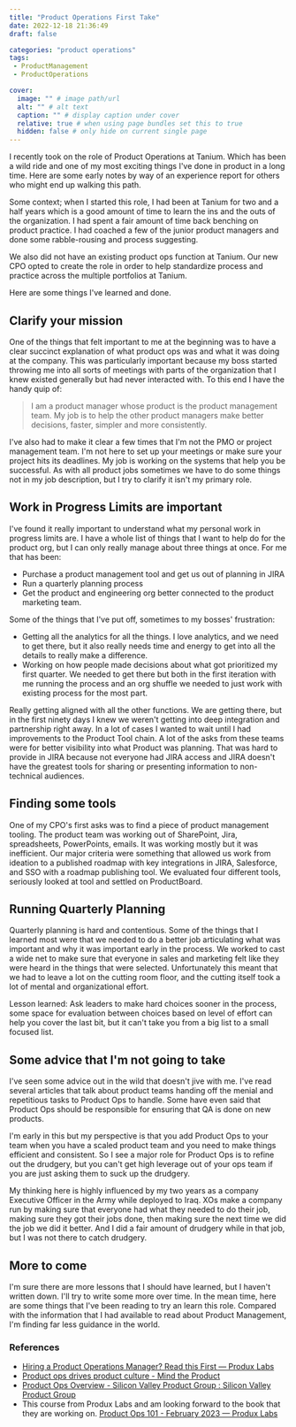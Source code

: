 ```yaml
---
title: "Product Operations First Take"
date: 2022-12-18 21:36:49
draft: false

categories: "product operations"
tags:
 - ProductManagement
 - ProductOperations

cover:
  image: "" # image path/url
  alt: "" # alt text
  caption: "" # display caption under cover
  relative: true # when using page bundles set this to true
  hidden: false # only hide on current single page
---
```


I recently took on the role of Product Operations at Tanium. Which has been a wild ride and one of my most exciting things I've done in product in a long time. Here are some early notes by way of an experience report for others who might end up walking this path.   
  
Some context; when I started this role, I had been at Tanium for two and a half years which is a good amount of time to learn the ins and the outs of the organization. I had spent a fair amount of time back benching on product practice. I had coached a few of the junior product managers and done some rabble-rousing and process suggesting.   
  
We also did not have an existing product ops function at Tanium. Our new CPO opted to create the role in order to help standardize process and practice across the multiple portfolios at Tanium.   
  
Here are some things I've learned and done.  

## Clarify your mission  
    
One of the things that felt important to me at the beginning was to have a clear succinct explanation of what product ops was and what it was doing at the company. This was particularly important because my boss started throwing me into all sorts of meetings with parts of the organization that I knew existed generally but had never interacted with. To this end I have the handy quip of:  
    
> I am a product manager whose product is the product management team. My job is to help the other product managers make better decisions, faster, simpler and more consistently.  
  
I've also had to make it clear a few times that I'm not the PMO or project management team. I'm not here to set up your meetings or make sure your project hits its deadlines. My job is working on the systems that help you be successful. As with all product jobs sometimes we have to do some things not in my job description, but I try to clarify it isn't my primary role.  

## Work in Progress Limits are important  
I've found it really important to understand what my personal work in progress limits are. I have a whole list of things that I want to help do for the product org, but I can only really manage about three things at once.  For me that has been:  

- Purchase a product management tool and get us out of planning in JIRA  
- Run a quarterly planning process  
- Get the product and engineering org better connected to the product marketing team.  
  
Some of the things that I've put off, sometimes to my bosses' frustration:  

- Getting all the analytics for all the things. I love analytics, and we need to get there, but it also really needs time and energy to get into all the details to really make a difference.  
- Working on how people made decisions about what got prioritized my first quarter.  We needed to get there but both in the first iteration with me running the process and an org shuffle we needed to just work with existing process for the most part.  

Really getting aligned with all the other functions. We are getting there, but in the first ninety days I knew we weren't getting into deep integration and partnership right away.  In a lot of cases I wanted to wait until I had improvements to the Product Tool chain. A lot of the asks from these teams were for better visibility into what Product was planning. That was hard to provide in JIRA because not everyone had JIRA access and JIRA doesn't have the greatest tools for sharing or presenting information to non-technical audiences.  

## Finding some tools  
One of my CPO's first asks was to find a piece of product management tooling. The product team was working out of SharePoint, Jira, spreadsheets, PowerPoints, emails. It was working mostly but it was inefficient. Our major criteria were something that allowed us work from ideation to a published roadmap with key integrations in JIRA, Salesforce, and SSO with a roadmap publishing tool. We evaluated four different tools, seriously looked at tool and settled on ProductBoard.  

## Running Quarterly Planning
Quarterly planning is hard and contentious. Some of the things that I learned most were that we needed to do a better job articulating what was important and why it was important early in the process.  We worked to cast a wide net to make sure that everyone in sales and marketing felt like they were heard in the things that were selected.  Unfortunately this meant that we had to leave a lot on the cutting room floor, and the cutting itself took a lot of mental and organizational effort.  

Lesson learned: Ask leaders to make hard choices sooner in the process, some space for evaluation between choices based on level of effort can help you cover the last bit, but it can't take you from a big list to a small focused list.  

## Some advice that I'm not going to take  
I've seen some advice out in the wild that doesn't jive with me.  I've read several articles that talk about product teams handing off the menial and repetitious tasks to Product Ops to handle.  Some have even said that Product Ops should be responsible for ensuring that QA is done on new products.  

I'm early in this but my perspective is that you add Product Ops to your team when you have a scaled product team and you need to make things efficient and consistent. So I see a major role for Product Ops is to refine out the drudgery, but you can't get high leverage out of your ops team if you are just asking them to suck up the drudgery.  

My thinking here is highly influenced by my two years as a company Executive Officer in the Army while deployed to Iraq. XOs make a company run by making sure that everyone had what they needed to do their job, making sure they got their jobs done, then making sure the next time we did the job we did it better. And I did a fair amount of drudgery while in that job, but I was not there to catch drudgery.  

## More to come  
I'm sure there are more lessons that I should have learned, but I haven't written down.  I'll try to write some more over time.  In the mean time, here are some things that I've been reading to try an learn this role. Compared with the information that I had available to read about Product Management, I'm finding far less guidance in the world.  

### References  
- [Hiring a Product Operations Manager? Read this First — Produx Labs](https://produxlabs.com/blog/hiring-a-product-operations-manager)  
- [Product ops drives product culture - Mind the Product](https://www.mindtheproduct.com/product-ops-drives-product-culture/)  
- [Product Ops Overview - Silicon Valley Product Group : Silicon Valley Product Group](https://www.svpg.com/product-ops-overview/)  
- This course from Produx Labs and am looking forward to the book that they are working on. [Product Ops 101 - February 2023 — Produx Labs](https://produxlabs.com/product-ops-101-february-2023)  